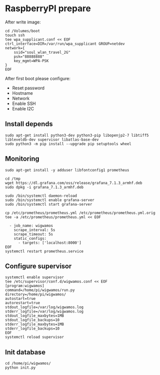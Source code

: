 # RaspberryPI prepare
After write image:

    cd /Volumes/boot
    touch ssh
    tee wpa_supplicant.conf << EOF
    ctrl_interface=DIR=/var/run/wpa_supplicant GROUP=netdev
    network={
        ssid="soul_wlan_travel_2G"
        psk="88888888"
        key_mgmt=WPA-PSK
    }
    EOF

After first boot please configure:

* Reset password
* Hostname
* Network
* Enable SSH
* Enable I2C

## Install depends
    
    sudo apt-get install python3-dev python3-pip libopenjp2-7 libtiff5 libleveldb-dev supervisor libatlas-base-dev
    sudo python3 -m pip install --upgrade pip setuptools wheel
    
## Monitoring

    sudo apt-get install -y adduser libfontconfig1 prometheus
    
    cd /tmp
    wget https://dl.grafana.com/oss/release/grafana_7.1.3_armhf.deb
    sudo dpkg -i grafana_7.1.3_armhf.deb
    
    sudo /bin/systemctl daemon-reload
    sudo /bin/systemctl enable grafana-server
    sudo /bin/systemctl start grafana-server
    
    cp /etc/prometheus/prometheus.yml /etc/prometheus/prometheus.yml.orig
    tee -a /etc/prometheus/prometheus.yml << EOF
    
      - job_name: wigwamos
        scrape_interval: 5s
        scrape_timeout: 5s
        static_configs:
          - targets: ['localhost:8000']
    EOF
    systemctl restart prometheus.service
    
## Configure supervisor
    
    systemctl enable supervisor
    tee /etc/supervisor/conf.d/wigwamos.conf << EOF
    [program:wigwamos]
    command=/home/pi/wigwamos/run.py
    directory=/home/pi/wigwamos/
    autostart=true
    autorestart=true
    stdout_logfile=/var/log/wigwamos.log
    stderr_logfile=/var/log/wigwamos.log
    stdout_logfile_maxbytes=1MB
    stdout_logfile_backups=10
    stderr_logfile_maxbytes=1MB
    stderr_logfile_backups=10
    EOF
    systemctl reload supervisor

## Init database

    cd /home/pi/wigwamos/
    python init.py